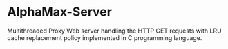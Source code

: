 # AlphaMax-Server
Multithreaded Proxy Web server handling the HTTP GET requests with LRU cache replacement policy implemented in C programming language.
